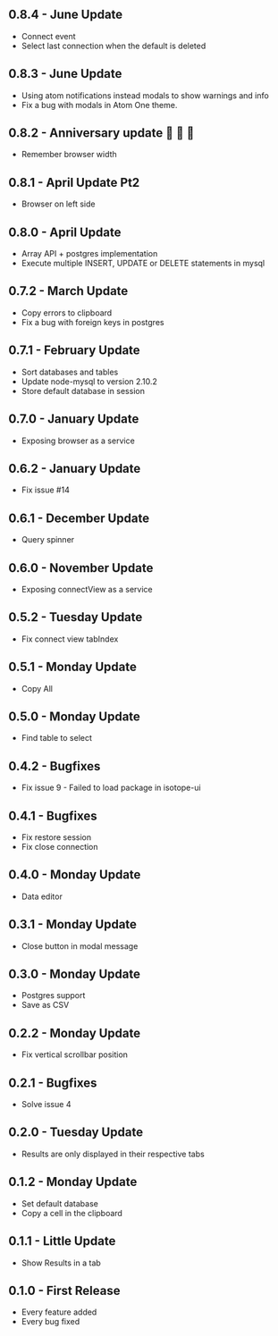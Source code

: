 ## 0.8.4 - June Update
* Connect event
* Select last connection when the default is deleted

## 0.8.3 - June Update
* Using atom notifications instead modals to show warnings and info
* Fix a bug with modals in Atom One theme.

## 0.8.2 - Anniversary update :tada: :tada: :tada:
* Remember browser width

## 0.8.1 - April Update Pt2
* Browser on left side

## 0.8.0 - April Update
* Array API + postgres implementation
* Execute multiple INSERT, UPDATE or DELETE statements in mysql

## 0.7.2 - March Update
* Copy errors to clipboard
* Fix a bug with foreign keys in postgres

## 0.7.1 - February Update
* Sort databases and tables
* Update node-mysql to version 2.10.2
* Store default database in session

## 0.7.0 - January Update
* Exposing browser as a service

## 0.6.2 - January Update
* Fix issue #14

## 0.6.1 - December Update
* Query spinner

## 0.6.0 - November Update
* Exposing connectView as a service

## 0.5.2 - Tuesday Update
* Fix connect view tabIndex

## 0.5.1 - Monday Update
* Copy All

## 0.5.0 - Monday Update
* Find table to select

## 0.4.2 - Bugfixes
* Fix issue 9 - Failed to load package in isotope-ui

## 0.4.1 - Bugfixes
* Fix restore session
* Fix close connection

## 0.4.0 - Monday Update
* Data editor

## 0.3.1 - Monday Update
* Close button in modal message

## 0.3.0 - Monday Update
* Postgres support
* Save as CSV

## 0.2.2 - Monday Update
* Fix vertical scrollbar position

## 0.2.1 - Bugfixes
* Solve issue 4

## 0.2.0 - Tuesday Update
* Results are only displayed in their respective tabs

## 0.1.2 - Monday Update
* Set default database
* Copy a cell in the clipboard

## 0.1.1 - Little Update
* Show Results in a tab

## 0.1.0 - First Release
* Every feature added
* Every bug fixed
